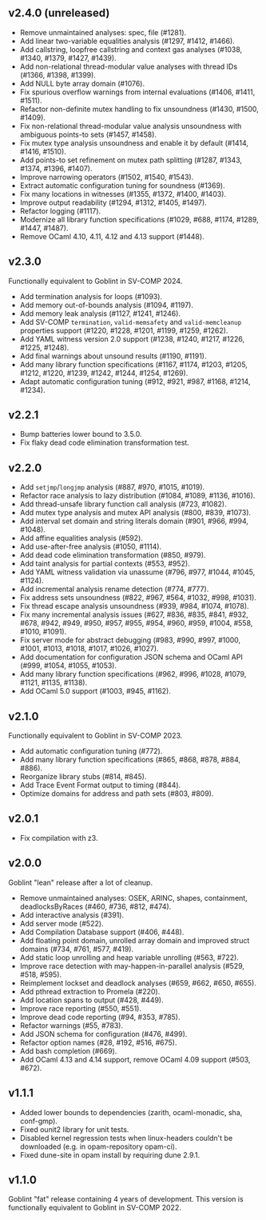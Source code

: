 ## v2.4.0 (unreleased)
* Remove unmaintained analyses: spec, file (#1281).
* Add linear two-variable equalities analysis (#1297, #1412, #1466).
* Add callstring, loopfree callstring and context gas analyses (#1038, #1340, #1379, #1427, #1439).
* Add non-relational thread-modular value analyses with thread IDs (#1366, #1398, #1399).
* Add NULL byte array domain (#1076).
* Fix spurious overflow warnings from internal evaluations (#1406, #1411, #1511).
* Refactor non-definite mutex handling to fix unsoundness (#1430, #1500, #1409).
* Fix non-relational thread-modular value analysis unsoundness with ambiguous points-to sets (#1457, #1458).
* Fix mutex type analysis unsoundness and enable it by default (#1414, #1416, #1510).
* Add points-to set refinement on mutex path splitting (#1287, #1343, #1374, #1396, #1407).
* Improve narrowing operators (#1502, #1540, #1543).
* Extract automatic configuration tuning for soundness (#1369).
* Fix many locations in witnesses (#1355, #1372, #1400, #1403).
* Improve output readability (#1294, #1312, #1405, #1497).
* Refactor logging (#1117).
* Modernize all library function specifications (#1029, #688, #1174, #1289, #1447, #1487).
* Remove OCaml 4.10, 4.11, 4.12 and 4.13 support (#1448).

## v2.3.0
Functionally equivalent to Goblint in SV-COMP 2024.

* Add termination analysis for loops (#1093).
* Add memory out-of-bounds analysis (#1094, #1197).
* Add memory leak analysis (#1127, #1241, #1246).
* Add SV-COMP `termination`, `valid-memsafety` and `valid-memcleanup` properties support (#1220, #1228, #1201, #1199, #1259, #1262).
* Add YAML witness version 2.0 support (#1238, #1240, #1217, #1226, #1225, #1248).
* Add final warnings about unsound results (#1190, #1191).
* Add many library function specifications (#1167, #1174, #1203, #1205, #1212, #1220, #1239, #1242, #1244, #1254, #1269).
* Adapt automatic configuration tuning (#912, #921, #987, #1168, #1214, #1234).

## v2.2.1
* Bump batteries lower bound to 3.5.0.
* Fix flaky dead code elimination transformation test.

## v2.2.0
* Add `setjmp`/`longjmp` analysis (#887, #970, #1015, #1019).
* Refactor race analysis to lazy distribution (#1084, #1089, #1136, #1016).
* Add thread-unsafe library function call analysis (#723, #1082).
* Add mutex type analysis and mutex API analysis (#800, #839, #1073).
* Add interval set domain and string literals domain (#901, #966, #994, #1048).
* Add affine equalities analysis (#592).
* Add use-after-free analysis (#1050, #1114).
* Add dead code elimination transformation (#850, #979).
* Add taint analysis for partial contexts (#553, #952).
* Add YAML witness validation via unassume (#796, #977, #1044, #1045, #1124).
* Add incremental analysis rename detection (#774, #777).
* Fix address sets unsoundness (#822, #967, #564, #1032, #998, #1031).
* Fix thread escape analysis unsoundness (#939, #984, #1074, #1078).
* Fix many incremental analysis issues (#627, #836, #835, #841, #932, #678, #942, #949, #950, #957, #955, #954, #960, #959, #1004, #558, #1010, #1091).
* Fix server mode for abstract debugging (#983, #990, #997, #1000, #1001, #1013, #1018, #1017, #1026, #1027).
* Add documentation for configuration JSON schema and OCaml API (#999, #1054, #1055, #1053).
* Add many library function specifications (#962, #996, #1028, #1079, #1121, #1135, #1138).
* Add OCaml 5.0 support (#1003, #945, #1162).

## v2.1.0
Functionally equivalent to Goblint in SV-COMP 2023.

* Add automatic configuration tuning (#772).
* Add many library function specifications (#865, #868, #878, #884, #886).
* Reorganize library stubs (#814, #845).
* Add Trace Event Format output to timing (#844).
* Optimize domains for address and path sets (#803, #809).

## v2.0.1
* Fix compilation with z3.

## v2.0.0
Goblint "lean" release after a lot of cleanup.

* Remove unmaintained analyses: OSEK, ARINC, shapes, containment, deadlocksByRaces (#460, #736, #812, #474).
* Add interactive analysis (#391).
* Add server mode (#522).
* Add Compilation Database support (#406, #448).
* Add floating point domain, unrolled array domain and improved struct domains (#734, #761, #577, #419).
* Add static loop unrolling and heap variable unrolling (#563, #722).
* Improve race detection with may-happen-in-parallel analysis (#529, #518, #595).
* Reimplement lockset and deadlock analyses (#659, #662, #650, #655).
* Add pthread extraction to Promela (#220).
* Add location spans to output (#428, #449).
* Improve race reporting (#550, #551).
* Improve dead code reporting (#94, #353, #785).
* Refactor warnings (#55, #783).
* Add JSON schema for configuration (#476, #499).
* Refactor option names (#28, #192, #516, #675).
* Add bash completion (#669).
* Add OCaml 4.13 and 4.14 support, remove OCaml 4.09 support (#503, #672).

## v1.1.1
* Added lower bounds to dependencies (zarith, ocaml-monadic, sha, conf-gmp).
* Fixed ounit2 library for unit tests.
* Disabled kernel regression tests when linux-headers couldn't be downloaded (e.g. in opam-repository opam-ci).
* Fixed dune-site in opam install by requiring dune 2.9.1.

## v1.1.0

Goblint "fat" release containing 4 years of development.
This version is functionally equivalent to Goblint in SV-COMP 2022.
